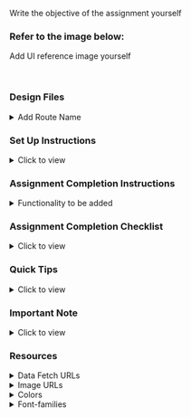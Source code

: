 Write the objective of the assignment yourself

### Refer to the image below:

Add UI reference image yourself

<div style="text-align: center;">
     <!-- <img src="remove this text and add the image URL" alt="ui"> -->
</div>
<br/>

### Design Files

<details>
<summary>Add Route Name</summary>
<br/>
---> Login Route
     <br />
---> Home Route
     <br />
---> AddResource Route

<!-- - [Extra Small (Size < 576px) and Small (Size >= 576px)](remove this text and add the image URL here)
- [Medium (Size >= 768px), Large (Size >= 992px) and Extra Large (Size >= 1200px)](remove this text and add the image URL here) -->

</details>

### Set Up Instructions

<details>
<summary>Click to view</summary>

- Download dependencies by running `npm install`
- Start up the app using `npm start`

</details>

### Assignment Completion Instructions

<details>
<summary>Functionality to be added</summary>
<br/>

The following functionalities have implemented in the application:

- Login Route: 
     <br />
     After providing valid username, mobileNumber and by clicking the login button. It will navigate to the home route.
     <br />
     Mobile number should she start with either 9 or 8 or 7 or 6 and it must have the 10 digits only.
     <br />
     It will show an error message if we provide invalid username or mobileNumber.
- Home Route: 
     <br />
     In this route, I have displayed all the resources in the page, we can filter the resources by clicking the respecting tabs and also filter the resources by            searching with the resource name.
     <br />
     In the Header, by clicking the add button it will navigate to the AddResource Route.
- AddResource Route: 
     <br />
     In this route, we can add new resource to this portal by providing all the valid details.
     <br />
     For link section, the link must be ends with (".com" or ".co.in" or ".org" or ".net" or ".in") . If we provide other than this it won't add to the resourceList        and it shows an error with with message like "Error: Please will the required fields in the form".
     <br />
     For the description, the length of the characters must be greater than or equal to 25 otherwise it shows an error.
     <br />
     After providing the valid details in the respective fields and click the creaate button, it will show the success message like "Added Successfully" with the help      of toast.
</details>

### Assignment Completion Checklist

<details>
<summary>Click to view</summary>

- **Along with the below points, add your checklist specific to the assignment**

- Read the instructions given in the assignment carefully and list down the **Assignment Completion Checklist** for the assignment and start working on it
- The completion Checklist includes the below-mentioned points
  - I have completed all the functionalities asked in the assignment
  - I have used only the resources (Frameworks, Design files, APIs, third-party packages) mentioned in the assignment
  - I have modified the README.md file based on my assignment instructions
  - I have completed the assignment **ON TIME**
- **Note:**
  - Ensure that you have marked all the checklist points in your completion checklist before submitting the assignment
  </details>

### Quick Tips

<details>
<summary>Click to view</summary>
<br>

- Add third-party packages list yourself
</details>

### Important Note

<details>
<summary>Click to view</summary>
<br/>

- Add any important note here, like user credentials for authentication.

</details>

### Resources

<details>
<summary>Data Fetch URLs</summary>
<br/>

- Add the URLs list to fetch the data yourself

</details>

<details>
<summary>Image URLs</summary>
<br/>

- Add the list of all image URLs needed in the assignment yourself.

</details>

<details>
<summary>Colors</summary>
<br/>

Add the text and background colours to be used in the assignment yourself.

<!-- <div style="background-color: #3b82f6; width: 150px; padding: 10px; color: white">Hex: #3b82f6</div> -->

</details>

<details>
<summary>Font-families</summary>

- Add the font-families to be used in the assignment yourself.

</details>
